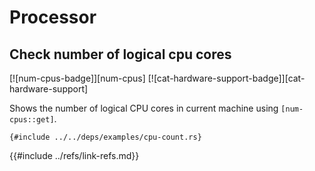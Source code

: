 # Processor

## Check number of logical cpu cores

[![num-cpus-badge]][num-cpus] [![cat-hardware-support-badge]][cat-hardware-support]

Shows the number of logical CPU cores in current machine using `[num-cpus::get]`.

```rust,editable
{#include ../../deps/examples/cpu-count.rs}
```

{{#include ../refs/link-refs.md}}
